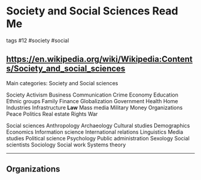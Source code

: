 # Society and Social Sciences Read Me

tags #12 #society #social

## https://en.wikipedia.org/wiki/Wikipedia:Contents/Society_and_social_sciences

Main categories: Society and Social sciences

Society
Activism
Business
Communication
Crime
Economy
Education
Ethnic groups
Family
Finance
Globalization
Government
Health
Home
Industries
Infrastructure
**Law**
Mass media
Military
Money
Organizations
Peace
Politics
Real estate
Rights
War

Social sciences
Anthropology
Archaeology
Cultural studies
Demographics
Economics
Information science
International relations
Linguistics
Media studies
Political science
Psychology
Public administration
Sexology
Social scientists
Sociology
Social work
Systems theory

***

## Organizations
